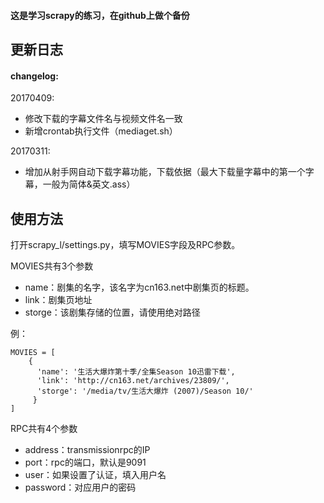 #### 这是学习scrapy的练习，在github上做个备份 ####
## 更新日志 ##
#### changelog:
20170409:
- 修改下载的字幕文件名与视频文件名一致
- 新增crontab执行文件（mediaget.sh）

20170311:
- 增加从射手网自动下载字幕功能，下载依据（最大下载量字幕中的第一个字幕，一般为简体&英文.ass）

## 使用方法 ##
打开scrapy_l/settings.py，填写MOVIES字段及RPC参数。

MOVIES共有3个参数
- name：剧集的名字，该名字为cn163.net中剧集页的标题。
- link：剧集页地址
- storge：该剧集存储的位置，请使用绝对路径


例：
```
MOVIES = [
    {
      'name': '生活大爆炸第十季/全集Season 10迅雷下载', 
      'link': 'http://cn163.net/archives/23809/', 
      'storge': '/media/tv/生活大爆炸 (2007)/Season 10/'
     }
]
```
RPC共有4个参数


- address：transmissionrpc的IP
- port：rpc的端口，默认是9091
- user：如果设置了认证，填入用户名
- password：对应用户的密码
